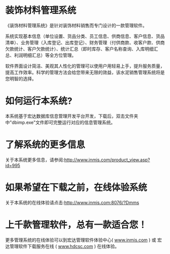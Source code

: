 # 装饰材料管理系统

《装饰材料管理系统》是针对装饰材料销售而专门设计的一款管理软件。

系统实现基本信息（单位设置、货品分类、员工信息、供商信息、客户信息、货品清单）、业务管理（入库登记、出库登记）、财务管理（付供商款、收客户款、供商欠款统计、客户欠款统计）、统计汇总（即时库存、客户名称查询、入库明细汇总、利润明细汇总）等全方位管理。 

软件界面设计简洁、美观其人性化的管理可以使用户用轻易上手，提升服务质量，提高工作效率。科学的管理方法会给您带来无限的效益，该水泥销售管理系统将是您明智的选择。

# 如何运行本系统?

本系统基于宏达数据库信息管理开发平台开发，下载后，双击文件夹中"dbimp.exe"文件即可完整运行对应的信息管理系统。

# 了解系统的更多信息

关于本系统更多信息，请参阅:http://www.inmis.com/product_view.asp?id=995

# 如果希望在下载之前，在线体验系统

关于本系统的在线体验请点击:http://www.inmis.com:8076/?Dmms

# 上千款管理软件，总有一款适合您！

更多管理系统的在线体验可以到宏达管理软件体验中心( www.inmis.com ) 或 宏达管理软件下载服务在线 ( www.hdcsc.com ) 在线体验。

